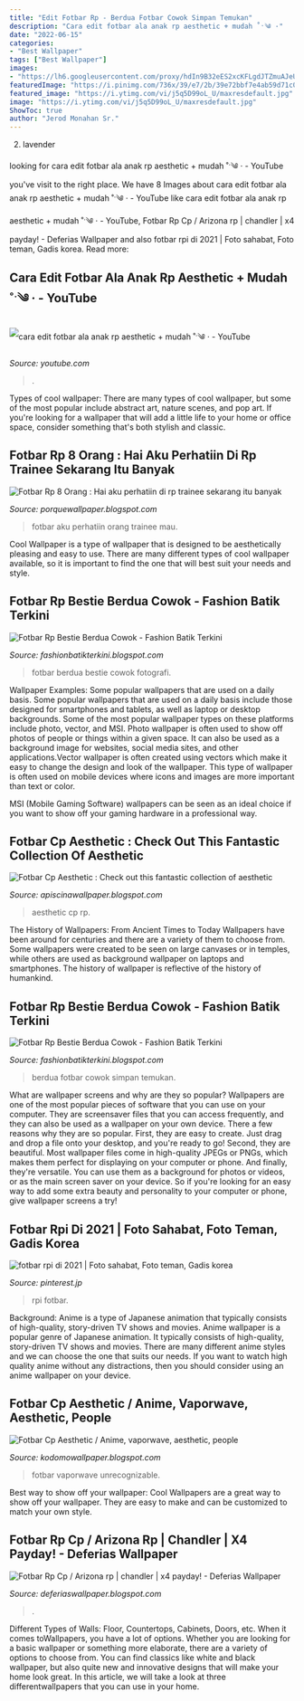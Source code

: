 ```yaml
---
title: "Edit Fotbar Rp - Berdua Fotbar Cowok Simpan Temukan"
description: "Cara edit fotbar ala anak rp aesthetic + mudah ˚ˑ༄ ·"
date: "2022-06-15"
categories:
- "Best Wallpaper"
tags: ["Best Wallpaper"]
images:
- "https://lh6.googleusercontent.com/proxy/hdIn9B32eES2xcKFLgdJTZmuAJeUeMsg54-na1dFSqQY6niqxXOc6uFgQH8gPu4S-3cyyClcqYtpoh3SAox3VLJgwe2uLHua=w1200-h630-pd"
featuredImage: "https://i.pinimg.com/736x/39/e7/2b/39e72bbf7e4ab59d71c0c7f110fede7f.jpg"
featured_image: "https://i.ytimg.com/vi/j5q5D99oL_U/maxresdefault.jpg"
image: "https://i.ytimg.com/vi/j5q5D99oL_U/maxresdefault.jpg"
ShowToc: true
author: "Jerod Monahan Sr."
---
```



2. lavender 

	

		
looking for cara edit fotbar ala anak rp aesthetic + mudah ˚ˑ༄ · - YouTube you've visit to the right place. We have 8 Images about cara edit fotbar ala anak rp aesthetic + mudah ˚ˑ༄ · - YouTube like cara edit fotbar ala anak rp aesthetic + mudah ˚ˑ༄ · - YouTube, Fotbar Rp Cp / Arizona rp | chandler | x4 payday! - Deferias Wallpaper and also fotbar rpi di 2021 | Foto sahabat, Foto teman, Gadis korea. Read more:
		
    
## Cara Edit Fotbar Ala Anak Rp Aesthetic + Mudah ˚ˑ༄ · - YouTube

<img loading=lazy src="https://i.ytimg.com/vi/j5q5D99oL_U/maxresdefault.jpg" onerror="this.onerror=null;this.src='https://tse2.mm.bing.net/th?id=OIP.6hhjtnbdLWPTwZJ-w6soAwHaEK&amp;pid=15.1';" alt="cara edit fotbar ala anak rp aesthetic + mudah ˚ˑ༄ · - YouTube">

_Source: youtube.com_

>. 

	

Types of cool wallpaper:
There are many types of cool wallpaper, but some of the most popular include abstract art, nature scenes, and pop art. If you're looking for a wallpaper that will add a little life to your home or office space, consider something that's both stylish and classic.

    
## Fotbar Rp 8 Orang : Hai Aku Perhatiin Di Rp Trainee Sekarang Itu Banyak

<img loading=lazy src="https://lookaside.fbsbx.com/lookaside/crawler/media/?media_id=188958132468752" onerror="this.onerror=null;this.src='https://tse4.mm.bing.net/th?id=OIP.DInLXoJ6u5AKY-7vdZkycgAAAA&amp;pid=15.1';" alt="Fotbar Rp 8 Orang : Hai aku perhatiin di rp trainee sekarang itu banyak">

_Source: porquewallpaper.blogspot.com_

>fotbar aku perhatiin orang trainee mau. 

	

Cool Wallpaper is a type of wallpaper that is designed to be aesthetically pleasing and easy to use. There are many different types of cool wallpaper available, so it is important to find the one that will best suit your needs and style.

    
## Fotbar Rp Bestie Berdua Cowok - Fashion Batik Terkini

<img loading=lazy src="https://i.pinimg.com/736x/39/e7/2b/39e72bbf7e4ab59d71c0c7f110fede7f.jpg" onerror="this.onerror=null;this.src='https://tse2.mm.bing.net/th?id=OIP.AS9iOrPcbqWcKTOHihcRyQHaHa&amp;pid=15.1';" alt="Fotbar Rp Bestie Berdua Cowok - Fashion Batik Terkini">

_Source: fashionbatikterkini.blogspot.com_

>fotbar berdua bestie cowok fotografi. 

	

Wallpaper Examples: Some popular wallpapers that are used on a daily basis.
Some popular wallpapers that are used on a daily basis include those designed for smartphones and tablets, as well as laptop or desktop backgrounds. Some of the most popular wallpaper types on these platforms include photo, vector, and MSI. 
Photo wallpaper is often used to show off photos of people or things within a given space. It can also be used as a background image for websites, social media sites, and other applications.Vector wallpaper is often created using vectors which make it easy to change the design and look of the wallpaper. This type of wallpaper is often used on mobile devices where icons and images are more important than text or color. 

MSI (Mobile Gaming Software) wallpapers can be seen as an ideal choice if you want to show off your gaming hardware in a professional way.

    
## Fotbar Cp Aesthetic : Check Out This Fantastic Collection Of Aesthetic

<img loading=lazy src="https://1tb.favim.com/preview/6/641/6413/64135/6413524.jpg" onerror="this.onerror=null;this.src='https://tse3.mm.bing.net/th?id=OIP.Mcb8GkuHVc-Nhg0854pEnQAAAA&amp;pid=15.1';" alt="Fotbar Cp Aesthetic : Check out this fantastic collection of aesthetic">

_Source: apiscinawallpaper.blogspot.com_

>aesthetic cp rp. 

	

The History of Wallpapers: From Ancient Times to Today
Wallpapers have been around for centuries and there are a variety of them to choose from. Some wallpapers were created to be seen on large canvases or in temples, while others are used as background wallpaper on laptops and smartphones. The history of wallpaper is reflective of the history of humankind.

    
## Fotbar Rp Bestie Berdua Cowok - Fashion Batik Terkini

<img loading=lazy src="https://i.pinimg.com/736x/fc/99/38/fc99381e283ff76f21a5319763e1ba4b.jpg" onerror="this.onerror=null;this.src='https://tse3.mm.bing.net/th?id=OIP.ptQ2Yv800vs0m2nXizkddQHaNL&amp;pid=15.1';" alt="Fotbar Rp Bestie Berdua Cowok - Fashion Batik Terkini">

_Source: fashionbatikterkini.blogspot.com_

>berdua fotbar cowok simpan temukan. 

	

What are wallpaper screens and why are they so popular?
Wallpapers are one of the most popular pieces of software that you can use on your computer. They are screensaver files that you can access frequently, and they can also be used as a wallpaper on your own device. There a few reasons why they are so popular. First, they are easy to create. Just drag and drop a file onto your desktop, and you're ready to go! Second, they are beautiful. Most wallpaper files come in high-quality JPEGs or PNGs, which makes them perfect for displaying on your computer or phone. And finally, they're versatile. You can use them as a background for photos or videos, or as the main screen saver on your device. So if you're looking for an easy way to add some extra beauty and personality to your computer or phone, give wallpaper screens a try!

    
## Fotbar Rpi Di 2021 | Foto Sahabat, Foto Teman, Gadis Korea

<img loading=lazy src="https://i.pinimg.com/736x/f4/a8/3f/f4a83fda2bcff7e92fff42133083c680.jpg" onerror="this.onerror=null;this.src='https://tse4.mm.bing.net/th?id=OIP.1EMXxeHm-L3nggo1JxN4fwHaNL&amp;pid=15.1';" alt="fotbar rpi di 2021 | Foto sahabat, Foto teman, Gadis korea">

_Source: pinterest.jp_

>rpi fotbar. 

	

Background: Anime is a type of Japanese animation that typically consists of high-quality, story-driven TV shows and movies.
Anime wallpaper is a popular genre of Japanese animation. It typically consists of high-quality, story-driven TV shows and movies. There are many different anime styles and we can choose the one that suits our needs. If you want to watch high quality anime without any distractions, then you should consider using an anime wallpaper on your device.

    
## Fotbar Cp Aesthetic / Anime, Vaporwave, Aesthetic, People

<img loading=lazy src="https://i.pinimg.com/originals/18/62/cd/1862cd7424048416e48e89cb7c0800c4.jpg" onerror="this.onerror=null;this.src='https://tse4.mm.bing.net/th?id=OIP._wyQ7DGs_B-lIarloTYnCgHaNK&amp;pid=15.1';" alt="Fotbar Cp Aesthetic / Anime, vaporwave, aesthetic, people">

_Source: kodomowallpaper.blogspot.com_

>fotbar vaporwave unrecognizable. 

	

Best way to show off your wallpaper:
Cool Wallpapers are a great way to show off your wallpaper. They are easy to make and can be customized to match your own style.

    
## Fotbar Rp Cp / Arizona Rp | Chandler | X4 Payday! - Deferias Wallpaper

<img loading=lazy src="https://lh6.googleusercontent.com/proxy/hdIn9B32eES2xcKFLgdJTZmuAJeUeMsg54-na1dFSqQY6niqxXOc6uFgQH8gPu4S-3cyyClcqYtpoh3SAox3VLJgwe2uLHua=w1200-h630-pd" onerror="this.onerror=null;this.src='https://tse3.mm.bing.net/th?id=OIP.OwB6lb56bsor5vAWmYDk7wHaD4&amp;pid=15.1';" alt="Fotbar Rp Cp / Arizona rp | chandler | x4 payday! - Deferias Wallpaper">

_Source: deferiaswallpaper.blogspot.com_

>. 

	

Different Types of Walls: Floor, Countertops, Cabinets, Doors, etc.
When it comes toWallpapers, you have a lot of options. Whether you are looking for a basic wallpaper or something more elaborate, there are a variety of options to choose from. You can find classics like white and black wallpaper, but also quite new and innovative designs that will make your home look great. In this article, we will take a look at three differentwallpapers that you can use in your home.

